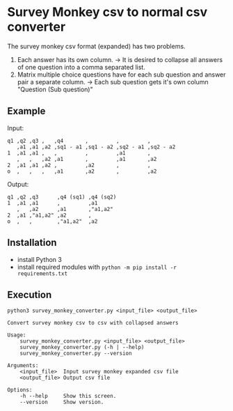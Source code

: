 # Survey Monkey csv to normal csv converter
The survey monkey csv format (expanded) has two problems.
1. Each answer has its own column. 
   -> It is desired to collapse all answers of one question into a comma separated list.
2. Matrix multiple choice questions have for each sub question and answer pair a separate column.
   -> Each sub question gets it's own column "Question (Sub question)"

## Example
Input:
``` csv
q1 ,q2 ,q3 ,   ,q4       ,         ,         ,
   ,a1 ,a1 ,a2 ,sq1 - a1 ,sq1 - a2 ,sq2 - a1 ,sq2 - a2
1  ,a1 ,a1 ,   ,         ,         ,a1       ,
   ,   ,   ,a2 ,a1       ,         ,a1       ,a2
2  ,a1 ,a1 ,a2 ,         ,a2       ,         ,
o  ,   ,   ,   ,a1       ,a2       ,         ,a2
```

Output:
``` csv
q1 ,q2 ,q3      ,q4 (sq1) ,q4 (sq2)
1  ,a1 ,a1      ,         ,a1
   ,   ,a2      ,a1       ,"a1,a2"
2  ,a1 ,"a1,a2" ,a2       ,
o  ,   ,        ,"a1,a2"  ,a2
```

## Installation
* install Python 3
* install required modules with `python -m pip install -r requirements.txt`

## Execution

```
python3 survey_monkey_converter.py <input_file> <output_file>
```

```
Convert survey monkey csv to csv with collapsed answers

Usage:
    survey_monkey_converter.py <input_file> <output_file>
    survey_monkey_converter.py (-h | --help)
    survey_monkey_converter.py --version

Arguments:
    <input_file>  Input survey monkey expanded csv file
    <output_file> Output csv file

Options:
    -h --help     Show this screen.
    --version     Show version.
```